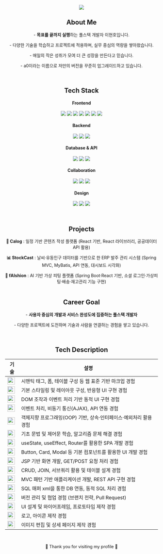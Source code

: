 <!-- 🌸 Header -->
<p align="center">
  <img src="https://capsule-render.vercel.app/api?type=waving&color=e6e6fa&height=300&section=header&text=✦%20HyunHo's%20GitHub%20✦&fontColor=5c469c&fontSize=44&animation=fadeIn" />
</p>

<!-- About Me -->
<section align="center">
  <h2>About Me</h2>
  <p>- <strong>목표를 끝까지 실행</strong>하는 풀스택 개발자 이현호입니다.</p>
  <p>- 다양한 기술을 학습하고 프로젝트에 적용하며, 실무 중심의 역량을 쌓아왔습니다.</p>
  <p>- 매일의 작은 성취가 모여 더 큰 성장을 만든다고 믿습니다.</p>
  <p>- a0이라는 이름으로 저만의 버전을 꾸준히 업그레이드하고 있습니다.</p>
</section>

<br/>

<!-- Tech Stack -->
<section align="center">
  <h2>Tech Stack</h2>

  <h4>Frontend</h4>
  <p>
    <img src="https://img.shields.io/badge/HTML5-E34F26?style=flat-square&logo=HTML5&logoColor=white"/>
    <img src="https://img.shields.io/badge/CSS3-1572B6?style=flat-square&logo=CSS3&logoColor=white"/>
    <img src="https://img.shields.io/badge/SCSS-CC6699?style=flat-square&logo=Sass&logoColor=white"/>
    <img src="https://img.shields.io/badge/JavaScript-F7DF1E?style=flat-square&logo=JavaScript&logoColor=white"/>
    <img src="https://img.shields.io/badge/jQuery-0769AD?style=flat-square&logo=jQuery&logoColor=white"/>
    <img src="https://img.shields.io/badge/React-61DAFB?style=flat-square&logo=React&logoColor=white"/>
    <img src="https://img.shields.io/badge/Bootstrap-7952B3?style=flat-square&logo=Bootstrap&logoColor=white"/>
  </p>

  <h4>Backend</h4>
  <p>
    <img src="https://img.shields.io/badge/Java-007396?style=flat-square&logo=Java&logoColor=white"/>
    <img src="https://img.shields.io/badge/Spring%20Framework-6DB33F?style=flat-square&logo=Spring&logoColor=white"/>
    <img src="https://img.shields.io/badge/Spring%20Boot-6DB33F?style=flat-square&logo=SpringBoot&logoColor=white"/>
  </p>

  <h4>Database & API</h4>
  <p>
    <img src="https://img.shields.io/badge/MySQL-4479A1?style=flat-square&logo=MySQL&logoColor=white"/>
    <img src="https://img.shields.io/badge/MyBatis-000000?style=flat-square&logo=MyBatis&logoColor=white"/>
    <img src="https://img.shields.io/badge/API-005571?style=flat-square&logo=Swagger&logoColor=white"/>
  </p>

  <h4>Collaboration</h4>
  <p>
    <img src="https://img.shields.io/badge/Git-F05032?style=flat-square&logo=Git&logoColor=white"/>
    <img src="https://img.shields.io/badge/GitHub-181717?style=flat-square&logo=GitHub&logoColor=white"/>
    <img src="https://img.shields.io/badge/VSCode-007ACC?style=flat-square&logo=Visual%20Studio%20Code&logoColor=white"/>
  </p>

  <h4>Design</h4>
  <p>
    <img src="https://img.shields.io/badge/Figma-F24E1E?style=flat-square&logo=Figma&logoColor=white"/>
    <img src="https://img.shields.io/badge/Adobe%20Illustrator-FF9A00?style=flat-square&logo=Adobe%20Illustrator&logoColor=white"/>
    <img src="https://img.shields.io/badge/Adobe%20Photoshop-31A8FF?style=flat-square&logo=Adobe%20Photoshop&logoColor=white"/>
  </p>
</section>

<br/>

<!-- Projects -->
<section align="center">
  <h2>Projects</h2>
  <p><strong>📆 Calog</strong> : 일정 기반 콘텐츠 작성 플랫폼 (React 기반, React 라이브러리, 공공데이터 API 활용)</p>
  <p><strong>📊 StockCast</strong> : 날씨·유동인구 데이터를 기반으로 한 ERP 발주 관리 시스템 (Spring MVC, MyBatis, API 연동, 대시보드 시각화)</p>
  <strong>🥼 fAIshion</strong> : AI 기반 가상 피팅 플랫폼 (Spring Boot·React 기반, 소셜 로그인·가상피팅·배송·재고관리 기능 구현)
</section>

<br/>

<!-- Career Goal -->
<section align="center">
  <h2>Career Goal</h2>
  <p>- <strong>사용자 중심의 개발과 서비스 완성도에 집중하는 풀스택 개발자</strong></p>
  <p>- 다양한 프로젝트에 도전하며 기술과 사람을 연결하는 경험을 쌓고 있습니다.</p>
</section>

<br/>

<!-- Tech Description -->
<section align="center">
  <h2>Tech Description</h2>
</section>

<table align="center">
  <thead>
    <tr>
      <th>기술</th>
      <th>설명</th>
    </tr>
  </thead>
  <tbody>
    <tr>
      <td><img src="https://img.shields.io/badge/HTML5-E34F26?style=flat-square&logo=HTML5&logoColor=white" height="24"/></td>
      <td>시맨틱 태그, 폼, 테이블 구성 등 웹 표준 기반 마크업 경험</td>
    </tr>
    <tr>
      <td><img src="https://img.shields.io/badge/CSS3-1572B6?style=flat-square&logo=CSS3&logoColor=white" height="24"/></td>
      <td>기본 스타일링 및 레이아웃 구성, 반응형 UI 구현 경험</td>
    </tr>
    <tr>
      <td><img src="https://img.shields.io/badge/JavaScript-F7DF1E?style=flat-square&logo=JavaScript&logoColor=white" height="24"/></td>
      <td>DOM 조작과 이벤트 처리 기반 동적 UI 구현 경험</td>
    </tr>
    <tr>
      <td><img src="https://img.shields.io/badge/jQuery-0769AD?style=flat-square&logo=jQuery&logoColor=white" height="24"/></td>
      <td>이벤트 처리, 비동기 통신(AJAX), API 연동 경험</td>
    </tr>
    <tr>
      <td><img src="https://img.shields.io/badge/Java-007396?style=flat-square&logo=Java&logoColor=white" height="24"/></td>
      <td>객체지향 프로그래밍(OOP) 기반, 상속·인터페이스·예외처리 활용 경험</td>
    </tr>
    <tr>
      <td><img src="https://img.shields.io/badge/Python-3776AB?style=flat-square&logo=Python&logoColor=white" height="24"/></td>
      <td>기초 문법 및 제어문 학습, 알고리즘 문제 해결 경험</td>
    </tr>
    <tr>
      <td><img src="https://img.shields.io/badge/React-61DAFB?style=flat-square&logo=React&logoColor=white" height="24"/></td>
      <td>useState, useEffect, Router를 활용한 SPA 개발 경험</td>
    </tr>
    <tr>
      <td><img src="https://img.shields.io/badge/Bootstrap-7952B3?style=flat-square&logo=Bootstrap&logoColor=white" height="24"/></td>
      <td>Button, Card, Modal 등 기본 컴포넌트를 활용한 UI 개발 경험</td>
    </tr>
    <tr>
      <td><img src="https://img.shields.io/badge/JSP-007396?style=flat-square&logo=Java&logoColor=white" height="24"/></td>
      <td>JSP 기반 화면 개발, GET/POST 요청 처리 경험</td>
    </tr>
    <tr>
      <td><img src="https://img.shields.io/badge/MySQL-4479A1?style=flat-square&logo=MySQL&logoColor=white" height="24"/></td>
      <td>CRUD, JOIN, 서브쿼리 활용 및 테이블 설계 경험</td>
    </tr>
    <tr>
      <td><img src="https://img.shields.io/badge/Spring-6DB33F?style=flat-square&logo=Spring&logoColor=white" height="24"/></td>
      <td>MVC 패턴 기반 애플리케이션 개발, REST API 구현 경험</td>
    </tr>
    <tr>
      <td><img src="https://img.shields.io/badge/MyBatis-000000?style=flat-square&logo=MyBatis&logoColor=white" height="24"/></td>
      <td>SQL 매퍼 xml을 통한 DB 연동, 동적 SQL 처리 경험</td>
    </tr>
    <tr>
      <td><img src="https://img.shields.io/badge/Git-F05032?style=flat-square&logo=Git&logoColor=white" height="24"/></td>
      <td>버전 관리 및 협업 경험 (브랜치 전략, Pull Request)</td>
    </tr>
    <tr>
      <td><img src="https://img.shields.io/badge/Figma-F24E1E?style=flat-square&logo=Figma&logoColor=white" height="24"/></td>
      <td>UI 설계 및 와이어프레임, 프로토타입 제작 경험</td>
    </tr>
    <tr>
      <td><img src="https://img.shields.io/badge/Adobe%20Illustrator-FF9A00?style=flat-square&logo=Adobe%20Illustrator&logoColor=white" height="24"/></td>
      <td>로고, 아이콘 제작 경험</td>
    </tr>
    <tr>
      <td><img src="https://img.shields.io/badge/Adobe%20Photoshop-31A8FF?style=flat-square&logo=Adobe%20Photoshop&logoColor=white" height="24"/></td>
      <td>이미지 편집 및 상세 페이지 제작 경험</td>
    </tr>
  </tbody>
</table>

<br/>

<p align="center">💜 Thank you for visiting my profile 💜</p>
